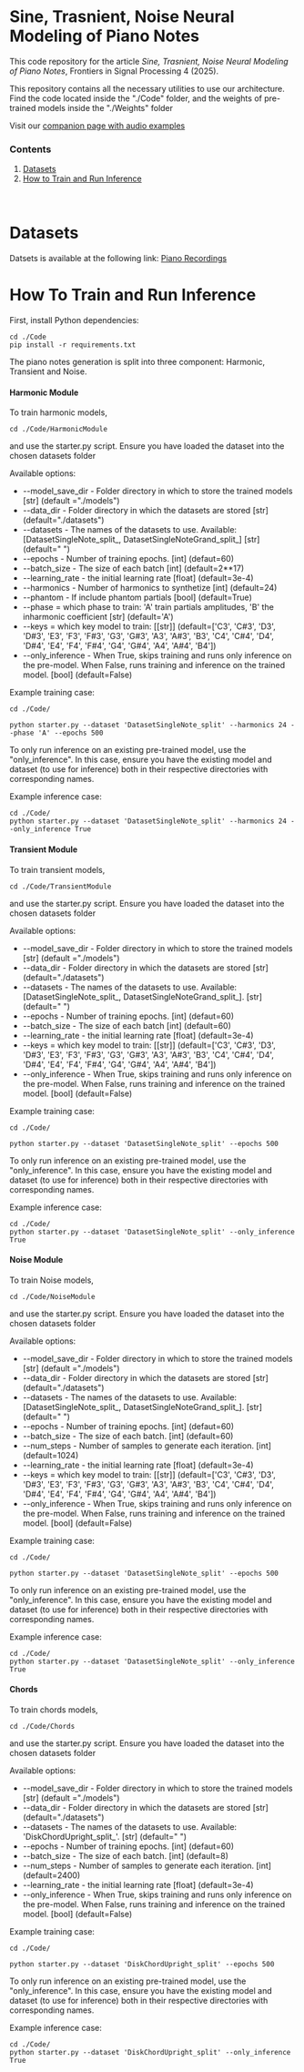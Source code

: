 # Sine, Trasnient, Noise Neural Modeling of Piano Notes

This code repository for the article _Sine, Trasnient, Noise Neural Modeling of Piano Notes_, Frontiers in Signal Processing 4 (2025).

This repository contains all the necessary utilities to use our architecture. Find the code located inside the "./Code" folder, and the weights of pre-trained models inside the "./Weights" folder

Visit our [companion page with audio examples](https://riccardovib.github.io/STN_Neural_pages/)


### Contents

1. [Datasets](#datasets)
2. [How to Train and Run Inference](#how-to-train-and-run-inference)

<br/>

# Datasets
Datsets is available at the following link:
[Piano Recordings](https://www.kaggle.com/datasets/riccardosimionato/pianorecordingssinglenotes)

# How To Train and Run Inference 

First, install Python dependencies:
```
cd ./Code
pip install -r requirements.txt
```


The piano notes generation is split into three component: Harmonic, Transient and Noise.

#### Harmonic Module

To train harmonic models,
```
cd ./Code/HarmonicModule
```

and use the starter.py script.
Ensure you have loaded the dataset into the chosen datasets folder

Available options: 
* --model_save_dir - Folder directory in which to store the trained models [str] (default ="./models")
* --data_dir - Folder directory in which the datasets are stored [str] (default="./datasets")
* --datasets - The names of the datasets to use. Available: [DatasetSingleNote_split_, DatasetSingleNoteGrand_split_] [str] (default=" ")
* --epochs - Number of training epochs. [int] (defaut=60)
* --batch_size - The size of each batch [int] (default=2**17)
* --learning_rate - the initial learning rate [float] (default=3e-4)
* --harmonics - Number of harmonics to synthetize [int] (default=24)
* --phantom - If include phantom partials [bool] (default=True)
* --phase = which phase to train: 'A' train partials amplitudes, 'B' the inharmonic coefficient [str] (default='A')
* --keys = which key model to train: [[str]] (default=['C3', 'C#3', 'D3', 'D#3', 'E3', 'F3', 'F#3', 'G3', 'G#3', 'A3', 'A#3', 'B3', 'C4', 'C#4', 'D4', 'D#4', 'E4', 'F4', 'F#4', 'G4', 'G#4', 'A4', 'A#4', 'B4'])
* --only_inference - When True, skips training and runs only inference on the pre-model. When False, runs training and inference on the trained model. [bool] (default=False)

Example training case: 
```
cd ./Code/

python starter.py --dataset 'DatasetSingleNote_split' --harmonics 24 --phase 'A' --epochs 500 
```

To only run inference on an existing pre-trained model, use the "only_inference". In this case, ensure you have the existing model and dataset (to use for inference) both in their respective directories with corresponding names.

Example inference case:
```
cd ./Code/
python starter.py --dataset 'DatasetSingleNote_split' --harmonics 24 --only_inference True
```

#### Transient Module

To train transient models,
```
cd ./Code/TransientModule
```

and use the starter.py script.
Ensure you have loaded the dataset into the chosen datasets folder

Available options: 
* --model_save_dir - Folder directory in which to store the trained models [str] (default ="./models")
* --data_dir - Folder directory in which the datasets are stored [str] (default="./datasets")
* --datasets - The names of the datasets to use. Available: [DatasetSingleNote_split_, DatasetSingleNoteGrand_split_]. [str] (default=" ")
* --epochs - Number of training epochs. [int] (defaut=60)
* --batch_size - The size of each batch [int] (default=60)
* --learning_rate - the initial learning rate [float] (default=3e-4)
* --keys = which key model to train: [[str]] (default=['C3', 'C#3', 'D3', 'D#3', 'E3', 'F3', 'F#3', 'G3', 'G#3', 'A3', 'A#3', 'B3', 'C4', 'C#4', 'D4', 'D#4', 'E4', 'F4', 'F#4', 'G4', 'G#4', 'A4', 'A#4', 'B4'])
* --only_inference - When True, skips training and runs only inference on the pre-model. When False, runs training and inference on the trained model. [bool] (default=False)

Example training case: 
```
cd ./Code/

python starter.py --dataset 'DatasetSingleNote_split' --epochs 500 
```

To only run inference on an existing pre-trained model, use the "only_inference". In this case, ensure you have the existing model and dataset (to use for inference) both in their respective directories with corresponding names.

Example inference case:
```
cd ./Code/
python starter.py --dataset 'DatasetSingleNote_split' --only_inference True
```

#### Noise Module

To train Noise models,
```
cd ./Code/NoiseModule
```

and use the starter.py script.
Ensure you have loaded the dataset into the chosen datasets folder

Available options: 
* --model_save_dir - Folder directory in which to store the trained models [str] (default ="./models")
* --data_dir - Folder directory in which the datasets are stored [str] (default="./datasets")
* --datasets - The names of the datasets to use. Available: [DatasetSingleNote_split_, DatasetSingleNoteGrand_split_]. [str] (default=" ")
* --epochs - Number of training epochs. [int] (defaut=60)
* --batch_size - The size of each batch. [int] (default=60)
* --num_steps - Number of samples to generate each iteration. [int] (default=1024)
* --learning_rate - the initial learning rate [float] (default=3e-4)
* --keys = which key model to train: [[str]] (default=['C3', 'C#3', 'D3', 'D#3', 'E3', 'F3', 'F#3', 'G3', 'G#3', 'A3', 'A#3', 'B3', 'C4', 'C#4', 'D4', 'D#4', 'E4', 'F4', 'F#4', 'G4', 'G#4', 'A4', 'A#4', 'B4'])
* --only_inference - When True, skips training and runs only inference on the pre-model. When False, runs training and inference on the trained model. [bool] (default=False)

Example training case: 
```
cd ./Code/

python starter.py --dataset 'DatasetSingleNote_split' --epochs 500 
```

To only run inference on an existing pre-trained model, use the "only_inference". In this case, ensure you have the existing model and dataset (to use for inference) both in their respective directories with corresponding names.

Example inference case:
```
cd ./Code/
python starter.py --dataset 'DatasetSingleNote_split' --only_inference True
```

#### Chords

To train chords models,
```
cd ./Code/Chords
```

and use the starter.py script.
Ensure you have loaded the dataset into the chosen datasets folder

Available options: 
* --model_save_dir - Folder directory in which to store the trained models [str] (default ="./models")
* --data_dir - Folder directory in which the datasets are stored [str] (default="./datasets")
* --datasets - The names of the datasets to use. Available: 'DiskChordUpright_split_'. [str] (default=" ")
* --epochs - Number of training epochs. [int] (defaut=60)
* --batch_size - The size of each batch. [int] (default=8)
* --num_steps - Number of samples to generate each iteration. [int] (default=2400)
* --learning_rate - the initial learning rate [float] (default=3e-4)
* --only_inference - When True, skips training and runs only inference on the pre-model. When False, runs training and inference on the trained model. [bool] (default=False)

Example training case: 
```
cd ./Code/

python starter.py --dataset 'DiskChordUpright_split' --epochs 500 
```

To only run inference on an existing pre-trained model, use the "only_inference". In this case, ensure you have the existing model and dataset (to use for inference) both in their respective directories with corresponding names.

Example inference case:
```
cd ./Code/
python starter.py --dataset 'DiskChordUpright_split' --only_inference True
```